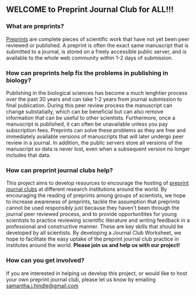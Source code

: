 ## WELCOME to Preprint Journal Club for ALL!!!

### What are preprints?
[Preprints](https://www.youtube.com/watch?v=OjxRAhdbJu8&feature=youtu.be&t=5m36s) are complete pieces of scientific work that have not yet been peer reviewed or published. A preprint is often the exact same manuscript that is submitted to a journal, is stored on a freely accessible public server, and is available to the whole web community within 1-2 days of submission. 

### How can preprints help fix the problems in publishing in biology?
Publishing in the biological sciences has become a much lenghtier process over the past 30 years and can take 1-2 years from journal submission to final publication. During this peer review process the manuscript can change substatially, which can be 
beneficial but can also remove information that can be useful to other scientists. Furthermore, once a manuscript is published, it can often be unavailable unless you pay subscription fees. Preprints can solve these problems as they are free and immediately available versions of manuscripts that will later undergo peer review in a journal. In addition, the public servers store all versions of the manuscript so data is never lost, even when a subsequent version no longer includes that data.

### How can preprint journal clubs help?
This project aims to develop resources to encourage the hosting of [preprint journal clubs](https://youtu.be/vBeZGzvzsos) at different research institutions around the world. By encouraging the reading of preprints among groups of scientists, we hope to increase awareness of preprints, tackle the assumption that preprints cannot be used responsibly just because they haven't been through the journal peer reviewed process, and to provide opportunitites for young scientists to practice reviewing scientific literature and writing feedback in a professional and constructive manner. These are key skills that should be developed by all scientists. By developing a Journal Club Worksheet, we hope to facilitate the easy uptake of the preprint journal club practice in institutes around the world. **Please join us and help us with our project!**

### How can you get involved?
If you are interested in helping us develop this project, or would like to host your own preprint journal club, please let us know by emailing samantha.j.hindle@gmail.com




